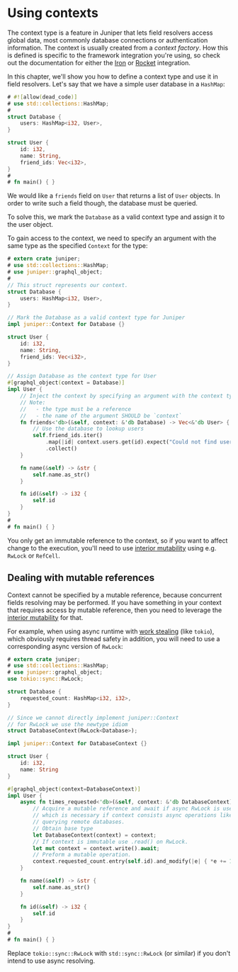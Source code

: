 # Using contexts

The context type is a feature in Juniper that lets field resolvers access global
data, most commonly database connections or authentication information. The
context is usually created from a _context factory_. How this is defined is
specific to the framework integration you're using, so check out the
documentation for either the [Iron](../../servers/iron.md) or [Rocket](../../servers/rocket.md)
integration.

In this chapter, we'll show you how to define a context type and use it in field
resolvers. Let's say that we have a simple user database in a `HashMap`:

```rust
# #![allow(dead_code)]
# use std::collections::HashMap;
#
struct Database {
    users: HashMap<i32, User>,
}

struct User {
    id: i32,
    name: String,
    friend_ids: Vec<i32>,
}
#
# fn main() { }
```

We would like a `friends` field on `User` that returns a list of `User` objects.
In order to write such a field though, the database must be queried.

To solve this, we mark the `Database` as a valid context type and assign it to
the user object. 

To gain access to the context, we need to specify an argument with the same 
type as the specified `Context` for the type:


```rust
# extern crate juniper;
# use std::collections::HashMap;
# use juniper::graphql_object;
#
// This struct represents our context.
struct Database {
    users: HashMap<i32, User>,
}

// Mark the Database as a valid context type for Juniper
impl juniper::Context for Database {}

struct User {
    id: i32,
    name: String,
    friend_ids: Vec<i32>,
}

// Assign Database as the context type for User
#[graphql_object(context = Database)]
impl User {
    // Inject the context by specifying an argument with the context type.
    // Note: 
    //   - the type must be a reference
    //   - the name of the argument SHOULD be `context`
    fn friends<'db>(&self, context: &'db Database) -> Vec<&'db User> {
        // Use the database to lookup users
        self.friend_ids.iter()
            .map(|id| context.users.get(id).expect("Could not find user with ID"))
            .collect()
    }

    fn name(&self) -> &str { 
        self.name.as_str() 
    }

    fn id(&self) -> i32 { 
        self.id 
    }
}
#
# fn main() { }
```

You only get an immutable reference to the context, so if you want to affect
change to the execution, you'll need to use [interior
mutability](https://doc.rust-lang.org/book/first-edition/mutability.html#interior-vs-exterior-mutability)
using e.g. `RwLock` or `RefCell`.




## Dealing with mutable references

Context cannot be specified by a mutable reference, because concurrent fields resolving may be performed. If you have something in your context that requires access by mutable reference, then you need to leverage the [interior mutability][1] for that.

For example, when using async runtime with [work stealing][2] (like `tokio`), which obviously requires thread safety in addition, you will need to use a corresponding async version of `RwLock`:
```rust
# extern crate juniper;
# use std::collections::HashMap;
# use juniper::graphql_object;
use tokio::sync::RwLock;

struct Database {
    requested_count: HashMap<i32, i32>,
}

// Since we cannot directly implement juniper::Context
// for RwLock we use the newtype idiom
struct DatabaseContext(RwLock<Database>);

impl juniper::Context for DatabaseContext {}

struct User {
    id: i32,
    name: String
}

#[graphql_object(context=DatabaseContext)]
impl User {
    async fn times_requested<'db>(&self, context: &'db DatabaseContext) -> i32 {
        // Acquire a mutable reference and await if async RwLock is used,
        // which is necessary if context consists async operations like 
        // querying remote databases.
        // Obtain base type
        let DatabaseContext(context) = context;
        // If context is immutable use .read() on RwLock.
        let mut context = context.write().await;
        // Preform a mutable operation.
        context.requested_count.entry(self.id).and_modify(|e| { *e += 1 }).or_insert(1).clone()
    }

    fn name(&self) -> &str { 
        self.name.as_str() 
    }

    fn id(&self) -> i32 { 
        self.id 
    }
}
#
# fn main() { }
```
Replace `tokio::sync::RwLock` with `std::sync::RwLock` (or similar) if you don't intend to use async resolving.




[1]: https://doc.rust-lang.org/book/ch15-05-interior-mutability.html
[2]: https://en.wikipedia.org/wiki/Work_stealing
